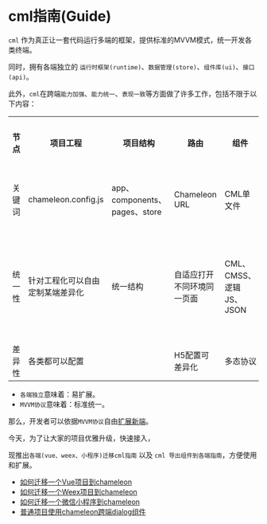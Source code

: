 # cml指南(Guide)

`cml` 作为真正让一套代码运行多端的框架，提供标准的MVVM模式，统一开发各类终端。

同时，拥有各端独立的 `运行时框架(runtime)`、`数据管理(store)`、`组件库(ui)`、`接口(api)`。

此外，`cml`在跨端`能力加强`、`能力统一`、`表现一致`等方面做了许多工作，包括不限于以下内容：

<table>
  <tr>
    <th>节点</th>
    <th>项目工程</th>
    <th>项目结构</th>
    <th>路由</th>
    <th>组件</th>
    <th>布局和外观</th>
    <th>数据视图驱动</th>
    <th>生命周期</th>
    <th>交互事件</th>
    <th>数据管理</th>
    <th>本地接口</th>
    <th>尺寸单位</th>
  </tr>
  <tr>
    <td>关键词</td>
    <td>chameleon.config.js</td>
    <td>app、 components、pages、store</td>
    <td>Chameleon URL</td>
    <td>CML单文件</td>
    <td>CMSS</td>
    <td>CML语法、类VUE</td>
    <td>beforeCreate-created-beforeMount-mounted-beforeDestroy-destroyed</td>
    <td>c-bindevent</td>
    <td>类vuex</td>
    <td>chameleon-api</td>
    <td>cpx</td>
  </tr>
  <tr>
    <td>统一性</td>
    <td>针对工程化可以自由定制某端差异化</td>
    <td>统一结构</td>
    <td>自适应打开不同环境同一页面</td>
    <td>CML、CMSS、逻辑JS、JSON</td>
    <td>UI的布局、元素尺寸、文本颜色等</td>
    <td>定义CML，类vue语法</td>
    <td>提供6个基础生命周期</td>
    <td>统一绑定方式</td>
    <td>vuex易用性强</td>
    <td>vuex易用性强</td>
    <td>提供虚拟单位cpx</td>
  </tr>
  <tr>
    <td>差异性</td>
    <td>各类都可以配置</td>
    <td></td>
    <td>H5配置可差异化</td>
    <td colspan="8">多态协议</td>
  </tr>
</table>


- `各端独立`意味着：易扩展。
- `MVVM协议`意味着：标准统一。

那么，开发者可以依据`MVVM协议`自由[扩展新端](https://cmljs.org/doc/extend/extend.html)。

今天，为了让大家的项目优雅升级，快速接入，

现推出`各端(vue、weex、小程序)迁移cml指南` 以及 `cml 导出组件到各端指南`，方便使用和扩展。

- [如何迁移一个Vue项目到chameleon](./web_to_chameleon.html)
- [如何迁移一个Weex项目到chameleon](./weex_to_chameleon.html)
- [如何迁移一个微信小程序到chameleon](https://cmljs.org/doc/example/wx_to_chameleon.html)
- [普通项目使用chameleon跨端dialog组件](https://cmljs.org/doc/example/webpack_output.html)





